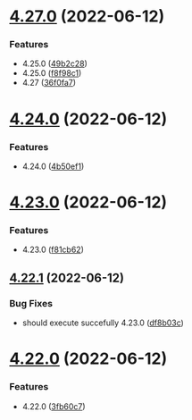 # [4.27.0](https://github.com/Hussein-Attie/APT3/compare/v4.24.0...v4.27.0) (2022-06-12)


### Features

* 4.25.0 ([49b2c28](https://github.com/Hussein-Attie/APT3/commit/49b2c28f612b0427045d8eac49a90a82a6de7c1d))
* 4.25.0 ([f8f98c1](https://github.com/Hussein-Attie/APT3/commit/f8f98c153b1a9e9516c014be992468383f027842))
* 4.27  ([36f0fa7](https://github.com/Hussein-Attie/APT3/commit/36f0fa7615b9cfe4ffd2bd61d67d032e4c5cccbd))



# [4.24.0](https://github.com/Hussein-Attie/APT3/compare/v4.23.0...v4.24.0) (2022-06-12)


### Features

* 4.24.0 ([4b50ef1](https://github.com/Hussein-Attie/APT3/commit/4b50ef1dd27101412a809998d70a78e2d9abd074))



# [4.23.0](https://github.com/Hussein-Attie/APT3/compare/v4.22.1...v4.23.0) (2022-06-12)


### Features

* 4.23.0 ([f81cb62](https://github.com/Hussein-Attie/APT3/commit/f81cb627cbd4b30db90d6d7e9a8c3612623d3f8a))



## [4.22.1](https://github.com/Hussein-Attie/APT3/compare/v4.22.0...v4.22.1) (2022-06-12)


### Bug Fixes

* should execute succefully 4.23.0 ([df8b03c](https://github.com/Hussein-Attie/APT3/commit/df8b03c5a8611bc6b89e9d1a43a6a065ebe6e825))



# [4.22.0](https://github.com/Hussein-Attie/APT3/compare/v4.21.0...v4.22.0) (2022-06-12)


### Features

* 4.22.0 ([3fb60c7](https://github.com/Hussein-Attie/APT3/commit/3fb60c7597448d959f39f9058fa1029d668fa96a))



